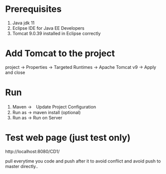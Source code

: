 # Prerequisites
1. Java jdk 11 
2. Eclipse IDE for Java EE Developers
3. Tomcat 9.0.39 installed in Eclipse correctly

# Add Tomcat to the project
project -> Properties -> Targeted Runtimes -> Apache Tomcat v9 -> Apply and close 

# Run
1. Maven ->　Update Project Configuration
2. Run as -> maven install (optional)
3. Run as -> Run on Server

# Test web page (just test only)
http://localhost:8080/CD1/

pull everytime you code and push after it to avoid conflict and avoid push to master directly..

